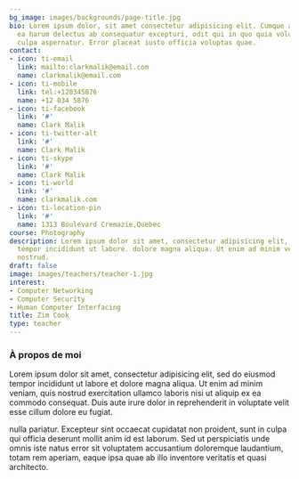 ```yaml
---
bg_image: images/backgrounds/page-title.jpg
bio: Lorem ipsum dolor, sit amet consectetur adipisicing elit. Cumque accusamus tenetur
  ea harum delectus ab consequatur excepturi, odit qui in quo quia voluptate nam optio,
  culpa aspernatur. Error placeat iusto officia voluptas quae.
contact:
- icon: ti-email
  link: mailto:clarkmalik@email.com
  name: clarkmalik@email.com
- icon: ti-mobile
  link: tel:+120345876
  name: +12 034 5876
- icon: ti-facebook
  link: '#'
  name: Clark Malik
- icon: ti-twitter-alt
  link: '#'
  name: Clark Malik
- icon: ti-skype
  link: '#'
  name: Clark Malik
- icon: ti-world
  link: '#'
  name: clarkmalik.com
- icon: ti-location-pin
  link: '#'
  name: 1313 Boulevard Cremazie,Quebec
course: Photography
description: Lorem ipsum dolor sit amet, consectetur adipisicing elit, sed do eiusmod
  tempor incididunt ut labore. dolore magna aliqua. Ut enim ad minim veniam, quis
  nostrud.
draft: false
image: images/teachers/teacher-1.jpg
interest:
- Computer Networking
- Computer Security
- Human Computer Interfacing
title: Zim Cook
type: teacher
---
```


### À propos de moi

Lorem ipsum dolor sit amet, consectetur adipisicing elit, sed do eiusmod tempor incididunt ut
labore et dolore magna aliqua. Ut enim ad minim veniam, quis nostrud exercitation ullamco laboris nisi ut aliquip ex ea commodo consequat. Duis aute irure dolor in reprehenderit in voluptate velit esse cillum dolore eu fugiat.

nulla pariatur. Excepteur sint occaecat cupidatat non proident, sunt in culpa qui officia deserunt mollit
anim id est laborum. Sed ut perspiciatis unde omnis iste natus error sit voluptatem accusantium doloremque
laudantium, totam rem aperiam, eaque ipsa quae ab illo inventore veritatis et quasi architecto.
